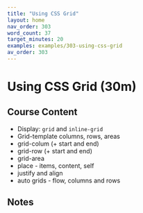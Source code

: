 ```yaml
---
title: "Using CSS Grid"
layout: home
nav_order: 303
word_count: 37
target_minutes: 20
examples: examples/303-using-css-grid
av_order: 303
---
```

# Using CSS Grid (30m)

## Course Content

- Display: `grid` and `inline-grid`
- Grid-template columns, rows, areas
- grid-colum (+ start and end)
- grid-row (+ start and end)
- grid-area
- place - items, content, self
- justify and align
- auto grids - flow, columns and rows

## Notes














